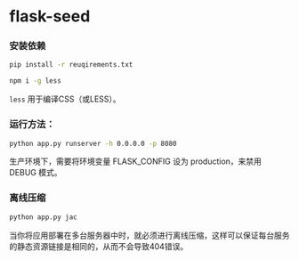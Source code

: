 # flask-seed

### 安装依赖

```sh
pip install -r reuqirements.txt

npm i -g less
```

`less` 用于编译CSS（或LESS）。

### 运行方法：

```sh
python app.py runserver -h 0.0.0.0 -p 8080
```

生产环境下，需要将环境变量 FLASK_CONFIG 设为 production，来禁用 DEBUG 模式。

### 离线压缩

```sh
python app.py jac
```

当你将应用部署在多台服务器中时，就必须进行离线压缩，这样可以保证每台服务的静态资源链接是相同的，从而不会导致404错误。